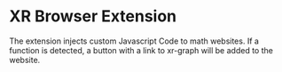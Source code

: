 # XR Browser Extension

The extension injects custom Javascript Code to math websites.
If a function is detected, a button with a link to xr-graph will be added to the website.
